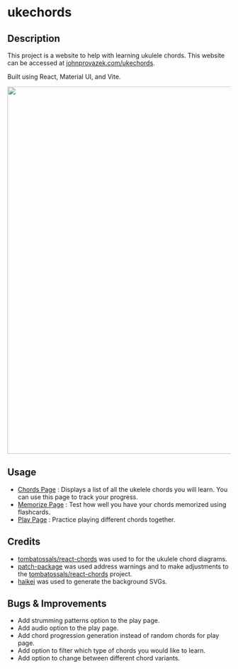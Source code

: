 # ukechords

## Description

This project is a website to help with learning ukulele chords. This website can be accessed at
[johnprovazek.com/ukechords](https://www.johnprovazek.com/ukechords).

Built using React, Material UI, and Vite.

<div align="center">
  <picture>
    <img src="https://repository-images.githubusercontent.com/587123622/36e45161-831e-44de-9285-25b970da4653" width="830px">
  </picture>
</div>

## Usage

- [Chords Page](https://www.johnprovazek.com/ukechords#/chords) : Displays a list of all the ukelele chords you will learn. You can use this page to track your progress.
- [Memorize Page](https://www.johnprovazek.com/ukechords#/memorize) : Test how well you have your chords memorized using flashcards.
- [Play Page](https://www.johnprovazek.com/ukechords#/play) : Practice playing different chords together.

## Credits

- [tombatossals/react-chords](https://github.com/tombatossals/react-chords) was used to for the ukulele chord diagrams.
- [patch-package](https://www.npmjs.com/package/patch-package) was used address warnings and to make adjustments to the [tombatossals/react-chords](https://github.com/tombatossals/react-chords) project.
- [haikei](https://haikei.app/) was used to generate the background SVGs.

## Bugs & Improvements

- Add strumming patterns option to the play page.
- Add audio option to the play page.
- Add chord progression generation instead of random chords for play page.
- Add option to filter which type of chords you would like to learn.
- Add option to change between different chord variants.
